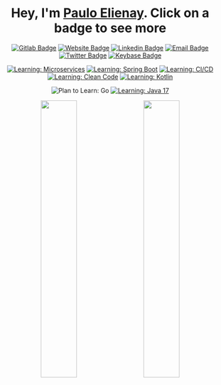 <div align="center">

# Hey, I'm [Paulo Elienay](https://pauloelienay.com). Click on a badge to see more

<!-- badges -->
[![Gitlab Badge](https://img.shields.io/badge/-Gitlab-1a1b27?style=flat-square&logo=Gitlab&logoColor=white)](https://gitlab.com/paulo-e)
[![Website Badge](https://img.shields.io/badge/Website-1a1b27?style=flat-square&logo=google-chrome&logoColor=white)](https://pauloelienay.com)
[![Linkedin Badge](https://img.shields.io/badge/-LinkedIn-1a1b27?style=flat-square&logo=Linkedin&logoColor=white)](https://www.linkedin.com/in/paulo-elienay-247a19182/)
[![Email Badge](https://img.shields.io/badge/-Email-1a1b27?logo=Gmail&&logoColor=white&style=flat-square)](https://pauloelienay.com/#contact)
[![Twitter Badge](https://img.shields.io/badge/-Twitter-1a1b27?style=flat-square&logo=Twitter&logoColor=white)](https://twitter.com/elienaycodes)
[![Keybase Badge](https://img.shields.io/badge/-Keybase-1a1b27?style=flat-square&logo=Keybase&logoColor=white)](https://keybase.io/pauloelienay)

<!-- learn -->
[![Learning: Microservices](https://img.shields.io/badge/learning-microservices-2b3752?style=flat-square&labelColor=3572a5)](https://github.com/paulo-e/signals)
[![Learning: Spring Boot](https://img.shields.io/badge/learning-spring--boot-2b3752?style=flat-square&labelColor=3572a5)](https://github.com/paulo-e/signals)
[![Learning: CI/CD](https://img.shields.io/badge/learning-CI/CD-2b3752?style=flat-square&labelColor=3572a5)](https://github.com/paulo-e/slinky)
[![Learning: Clean Code](https://img.shields.io/badge/reading-clean%20code%20(book)-2b3752?style=flat-square&labelColor=3572a5)](https://www.youtube.com/watch?v=7EmboKQH8lM)
[![Learning: Kotlin](https://img.shields.io/badge/learning-kotlin-2b3752?style=flat-square&labelColor=3572a5)](https://github.com/paulo-e/z-front)

<!-- plan to learn -->
![Plan to Learn: Go](https://img.shields.io/badge/will%20learn-go-1a1b27?style=flat-square&labelColor=2b3752)
[![Learning: Java 17](https://img.shields.io/badge/will%20learn-java%2017-1a1b27?style=flat-square&labelColor=2b3752)](https://www.youtube.com/watch?v=m2ak1zI-M8g)

<p>
  <img width="40%" src="https://github.com/paulo-e/github-stats/blob/master/generated/overview.svg"/>
  <img style="margin-left: 5%" width="40%" src="https://github.com/paulo-e/github-stats/blob/master/generated/languages.svg"/>
</p>

</div>
